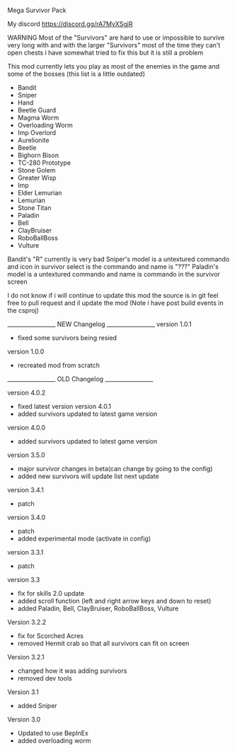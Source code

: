 Mega Survivor Pack

My discord https://discord.gg/rA7MyXSgjR


WARNING Most of the "Survivors" are hard to use or impossible to survive very long with and with the larger "Survivors" most of the time they can't open chests i have somewhat tried to fix this but it is still a problem




This mod currently lets you play as most of the enemies in the game and some of the bosses (this list is a little outdated)
- Bandit
- Sniper
- Hand
- Beetle Guard
- Magma Worm
- Overloading Worm	
- Imp Overlord
- Aurelionite
- Beetle
- Bighorn Bison
- TC-280 Prototype
- Stone Golem
- Greater Wisp
- Imp
- Elder Lemurian
- Lemurian
- Stone Titan
- Paladin
- Bell
- ClayBruiser
- RoboBallBoss
- Vulture

Bandit's "R" currently is very bad
Sniper's model is a untextured commando and icon in survivor select is the commando and name is "???"
Paladin's model is a untextured commando and name is commando in the survivor screen

I do not know if i will continue to update this mod the source is in git feel free to pull request and il update the mod
(Note i have post build events in the csproj)

_________________ NEW Changelog _________________
version 1.0.1
- fixed some survivors being resied

version 1.0.0
- recreated mod from scratch



_________________ OLD Changelog _________________

version 4.0.2
- fixed latest version
version 4.0.1
- added survivors updated to latest game version

version 4.0.0
- added survivors updated to latest game version

version 3.5.0
- major survivor changes in beta(can change by going to the config)
- added new survivors will update list next update

version 3.4.1
- patch

version 3.4.0
- patch
- added experimental mode (activate in config)

version 3.3.1
- patch

version 3.3 
- fix for skills 2.0 update
- added scroll function (left and right arrow keys and down to reset)
- added Paladin, Bell, ClayBruiser, RoboBallBoss, Vulture

Version 3.2.2
- fix for Scorched Acres
- removed Hermit crab so that all survivors can fit on screen

Version 3.2.1
- changed how it was adding survivors
- removed dev tools


Version 3.1
- added Sniper


Version 3.0
- Updated to use BepInEx
- added overloading worm
